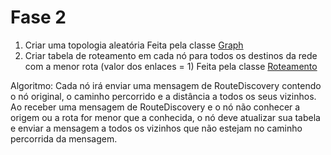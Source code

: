 # Fase 2

1. Criar uma topologia aleatória
    Feita pela classe [Graph](https://github.com/vepo/openjfx-graph/blob/master/openjfx-graph/src/main/java/dev/vepo/openjgraph/graph/Graph.java#L121)
2. Criar tabela de roteamento em cada nó para todos os destinos da rede com a menor rota (valor dos enlaces = 1)
    Feita pela classe [Roteamento](https://github.com/vepo/rsf0075-redes-sem-fio/blob/main/src/main/java/io/vepo/redes/Roteamento.java) 

Algoritmo:
    Cada nó irá enviar uma mensagem de RouteDiscovery contendo o nó original, o caminho percorrido e a distância a todos os seus vizinhos.
    Ao receber uma mensagem de RouteDiscovery e o nó não conhecer a origem ou a rota for menor que a conhecida, o nó deve atualizar sua tabela e enviar a mensagem a todos os vizinhos que não estejam no caminho percorrida da mensagem.

